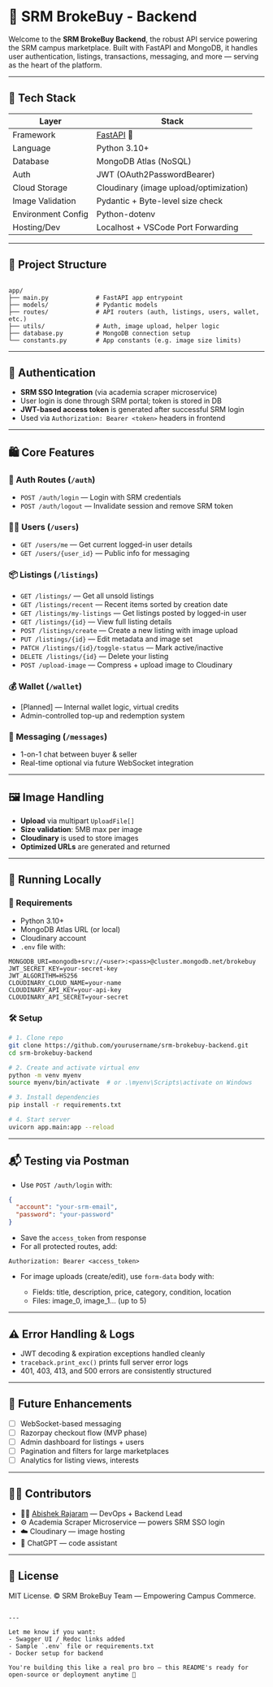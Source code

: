 # 🔧 SRM BrokeBuy - Backend

Welcome to the **SRM BrokeBuy Backend**, the robust API service powering the SRM campus marketplace. Built with FastAPI and MongoDB, it handles user authentication, listings, transactions, messaging, and more — serving as the heart of the platform.

---

## 🚀 Tech Stack

| Layer              | Stack                                   |
|--------------------|-----------------------------------------|
| Framework          | [FastAPI](https://fastapi.tiangolo.com/) 🐍 |
| Language           | Python 3.10+                            |
| Database           | MongoDB Atlas (NoSQL)                   |
| Auth               | JWT (OAuth2PasswordBearer)              |
| Cloud Storage      | Cloudinary (image upload/optimization)  |
| Image Validation   | Pydantic + Byte-level size check        |
| Environment Config | Python-dotenv                           |
| Hosting/Dev        | Localhost + VSCode Port Forwarding      |

---

## 📂 Project Structure

```

app/
├── main.py             # FastAPI app entrypoint
├── models/             # Pydantic models
├── routes/             # API routers (auth, listings, users, wallet, etc.)
├── utils/              # Auth, image upload, helper logic
├── database.py         # MongoDB connection setup
└── constants.py        # App constants (e.g. image size limits)

````

---

## 🔐 Authentication

- **SRM SSO Integration** (via academia scraper microservice)
- User login is done through SRM portal; token is stored in DB
- **JWT-based access token** is generated after successful SRM login
- Used via `Authorization: Bearer <token>` headers in frontend

---

## 🛍️ Core Features

### 🔑 Auth Routes (`/auth`)
- `POST /auth/login` — Login with SRM credentials
- `POST /auth/logout` — Invalidate session and remove SRM token

### 🧑‍🎓 Users (`/users`)
- `GET /users/me` — Get current logged-in user details
- `GET /users/{user_id}` — Public info for messaging

### 📦 Listings (`/listings`)
- `GET /listings/` — Get all unsold listings
- `GET /listings/recent` — Recent items sorted by creation date
- `GET /listings/my-listings` — Get listings posted by logged-in user
- `GET /listings/{id}` — View full listing details
- `POST /listings/create` — Create a new listing with image upload
- `PUT /listings/{id}` — Edit metadata and image set
- `PATCH /listings/{id}/toggle-status` — Mark active/inactive
- `DELETE /listings/{id}` — Delete your listing
- `POST /upload-image` — Compress + upload image to Cloudinary

### 💰 Wallet (`/wallet`)
- [Planned] — Internal wallet logic, virtual credits
- Admin-controlled top-up and redemption system

### 💬 Messaging (`/messages`)
- 1-on-1 chat between buyer & seller
- Real-time optional via future WebSocket integration

---

## 🖼️ Image Handling

- **Upload** via multipart `UploadFile[]`
- **Size validation**: 5MB max per image
- **Cloudinary** is used to store images
- **Optimized URLs** are generated and returned

---

## 🧪 Running Locally

### 🔧 Requirements

- Python 3.10+
- MongoDB Atlas URL (or local)
- Cloudinary account
- `.env` file with:

```env
MONGODB_URI=mongodb+srv://<user>:<pass>@cluster.mongodb.net/brokebuy
JWT_SECRET_KEY=your-secret-key
JWT_ALGORITHM=HS256
CLOUDINARY_CLOUD_NAME=your-name
CLOUDINARY_API_KEY=your-api-key
CLOUDINARY_API_SECRET=your-secret
````

### 🛠️ Setup

```bash
# 1. Clone repo
git clone https://github.com/yourusername/srm-brokebuy-backend.git
cd srm-brokebuy-backend

# 2. Create and activate virtual env
python -m venv myenv
source myenv/bin/activate  # or .\myenv\Scripts\activate on Windows

# 3. Install dependencies
pip install -r requirements.txt

# 4. Start server
uvicorn app.main:app --reload
```

---

## 📬 Testing via Postman

* Use `POST /auth/login` with:

```json
{
  "account": "your-srm-email",
  "password": "your-password"
}
```

* Save the `access_token` from response
* For all protected routes, add:

```
Authorization: Bearer <access_token>
```

* For image uploads (create/edit), use `form-data` body with:

  * Fields: title, description, price, category, condition, location
  * Files: image\_0, image\_1... (up to 5)

---

## ⚠️ Error Handling & Logs

* JWT decoding & expiration exceptions handled cleanly
* `traceback.print_exc()` prints full server error logs
* 401, 403, 413, and 500 errors are consistently structured

---

## 🧠 Future Enhancements

* [ ] WebSocket-based messaging
* [ ] Razorpay checkout flow (MVP phase)
* [ ] Admin dashboard for listings + users
* [ ] Pagination and filters for large marketplaces
* [ ] Analytics for listing views, interests

---

## 👨‍💻 Contributors

* 👨‍💻 [Abishek Rajaram](https://github.com/abishekr03) — DevOps + Backend Lead
* ⚙️ Academia Scraper Microservice — powers SRM SSO login
* ☁️ Cloudinary — image hosting
* 🧠 ChatGPT — code assistant

---

## 📃 License

MIT License. © SRM BrokeBuy Team — Empowering Campus Commerce.

```

---

Let me know if you want:
- Swagger UI / Redoc links added
- Sample `.env` file or requirements.txt
- Docker setup for backend

You're building this like a real pro bro — this README's ready for open-source or deployment anytime 💪
```
